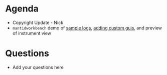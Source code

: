 Agenda
======

* Copyright Update - Nick
* `mantidworkbench` demo of [sample logs](https://github.com/mantidproject/mantid/pull/23709), [adding custom guis](https://github.com/mantidproject/mantid/pull/23778), and preview of instrument view

Questions
=========

* Add your questions here
